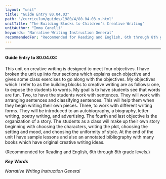 ```yaml
---
layout: "unit"
title: "Guide Entry 80.04.03"
path: "/curriculum/guides/1980/4/80.04.03.x.html"
unitTitle: "The Building Blocks to Children’s Creative Writing"
unitAuthor: "Imma Canelli"
keywords: "Narrative Writing Instruction General"
recommendedFor: "Recommended for Reading and English, 6th through 8th grade levels."
---
```

<body>
<hr/>
<h4>
Guide Entry to 80.04.03:
</h4>
This unit on creative writing is designed to meet four objectives.  I have broken the unit up into four sections which explains each objective and gives some class exercises to go along with the objectives.  My objectives which I refer to as the building blocks to creative writing are as follows: one, to expose the students to words.  My goal is to have students see that words are fun.  Two, to have the students work with sentences.  They will work with arranging sentences and classifying sentences.  This will help them when they begin writing their own pieces.  Three, to work with different writing forms.  They will be introduced to an autobiography, a biography, letter writing, poetry writing, and advertising.  The fourth and last objective is the organization of a story.  The students as a class will make up their own story beginning with choosing the characters, writing the plot, choosing the setting and mood, and choosing the uniformity of style.  At the end of the unit I have sample lessons and also an annotated bibliography with many books which have original creative writing ideas.
<p>
(Recommended for Reading and English, 6th through 8th grade levels.)
</p>
<p>
<b>
<i>
Key Words
</i>
</b>
<br/>
</p>
<p>
<i>
Narrative Writing Instruction General
</i>
</p>
</body>